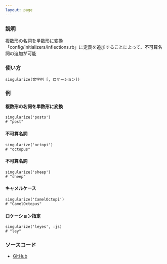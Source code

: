 ```yaml
---
layout: page
---
```

### 説明
複数形の名詞を単数形に変換  
「config/initializers/inflections.rb」に定義を追加することによって、不可算名詞の追加が可能

### 使い方
    singularize(文字列 [, ロケーション])

### 例
#### 複数形の名詞を単数形に変換
    singularize('posts')
    # "post"

#### 不可算名詞
    singularize('octopi')
    # "octopus"

#### 不可算名詞
    singularize('sheep')
    # "sheep"

#### キャメルケース
    singularize('CamelOctopi')
    # "CamelOctopus"

#### ロケーション指定
    singularize('leyes', :js)
    # "ley"

### ソースコード
* [GitHub](https://github.com/rails/rails/blob/f33d52c95217212cbacc8d5e44b5a8e3cdc6f5b3/activesupport/lib/active_support/inflector/methods.rb#L48)